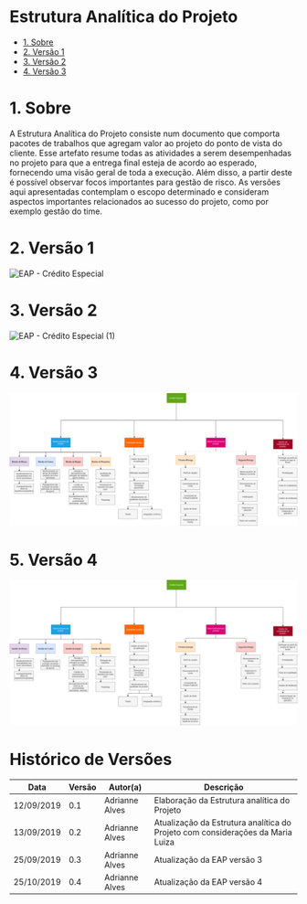 # Estrutura Analítica do Projeto

* [1. Sobre](#_1-Sobre)
* [2. Versão 1](#_2-Versão-1)
* [3. Versão 2](#_3-Versão-2)
* [4. Versão 3](#_4-Versão-3)

# 1. Sobre

A Estrutura Analítica do Projeto consiste num documento que comporta pacotes de trabalhos que agregam valor ao projeto do ponto de vista do cliente. Esse artefato resume todas as atividades a serem desempenhadas no projeto para que a entrega final esteja de acordo ao esperado, fornecendo uma visão geral de toda a execução. Além disso, a partir deste é possível observar focos importantes para gestão de risco. As versões aqui apresentadas contemplam o escopo determinado e consideram aspectos importantes relacionados ao sucesso do projeto, como por exemplo gestão do time. 

# 2. Versão 1

![EAP - Crédito Especial](https://user-images.githubusercontent.com/16694289/64859979-1c9f6e80-d602-11e9-9c06-5ffe401110e6.png)

# 3. Versão 2

![EAP - Crédito Especial (1)](https://user-images.githubusercontent.com/16694289/64900638-a3873200-d668-11e9-9f4e-0ea2f6a7a511.png)

# 4. Versão 3

![](../images/eap.png)

# 5. Versão 4 

![](../images/eap2.png)


# Histórico de Versões

| Data | Versão | Autor(a) | Descrição |
| - | - | - | - |
| 12/09/2019 | 0.1 | Adrianne Alves | Elaboração da Estrutura analítica do Projeto |
| 13/09/2019 | 0.2 | Adrianne Alves | Atualização da Estrutura analítica do Projeto com considerações da Maria Luiza |
| 25/09/2019 | 0.3 | Adrianne Alves | Atualização da EAP versão 3 |
| 25/10/2019 | 0.4 | Adrianne Alves | Atualização da EAP versão 4 |